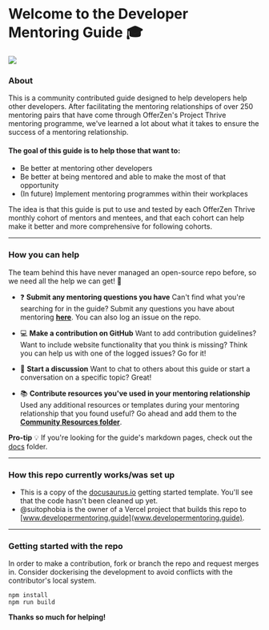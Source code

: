 # Welcome to the Developer Mentoring Guide :mortar_board:

![](<//img/assets/thrive-rocket.png>)

### About
This is a community contributed guide designed to help developers help other developers. After facilitating the mentoring relationships of over 250 mentoring pairs that have come through OfferZen's Project Thrive mentoring programme, we've learned a lot about what it takes to ensure the success of a mentoring relationship. 

#### The goal of this guide is to help those that want to:

* Be better at mentoring other developers
* Be better at being mentored and able to make the most of that opportunity
* (In future) Implement mentoring programmes within their workplaces

The idea is that this guide is put to use and tested by each OfferZen Thrive monthly cohort of mentors and mentees, and that each cohort can help make it better and more comprehensive for following cohorts. 

***

### How you can help
The team behind this have never managed an open-source repo before, so we need all the help we can get! :pray: 

* :question: **Submit any mentoring questions you have**
Can't find what you're searching for in the guide? Submit any questions you have about mentoring [**here**](https://docs.google.com/forms/d/e/1FAIpQLSe_XUlRPUp80cmYXLjnkmhjjPJJpdCUzUjn3wmGt_CzjisFZw/viewform?usp=sf_link). You can also log an issue on the repo. 

* :computer: **Make a contribution on GitHub**
Want to add contribution guidelines? Want to include website functionality that you think is missing? Think you can help us with one of the logged issues? Go for it!

* :speech_balloon: **Start a discussion**
Want to chat to others about this guide or start a conversation on a specific topic? Great!

* :books: **Contribute resources you've used in your mentoring relationship**
Used any additional resources or templates during your mentoring relationship that you found useful? Go ahead and add them to the [**Community Resources folder**](docs/community-resources).

**Pro-tip** :bulb: If you're looking for the guide's markdown pages, check out the [docs](/docs) folder.

***

### How this repo currently works/was set up
- This is a copy of the [docusaurus.io](https://www.docusaurus.io) getting started template. You'll see that the code hasn't been cleaned up yet.
- @suitophobia is the owner of a Vercel project that builds this repo to [www.developermentoring.guide](www.developermentoring.guide).

***

### Getting started with the repo
In order to make a contribution, fork or branch the repo and request merges in. 
Consider dockerising the development to avoid conflicts with the contributor's local system.

```
npm install
npm run build
```

**Thanks so much for helping!**